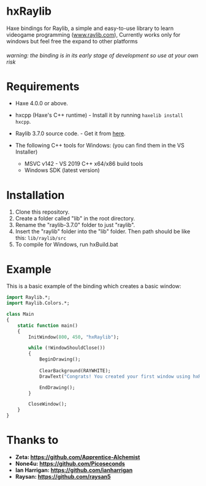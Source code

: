 # hxRaylib
Haxe bindings for Raylib, a simple and easy-to-use library to learn videogame programming (www.raylib.com), Currently works only for windows but feel free the expand to other platforms

###### warning: the binding is in its early stage of development so use at your own risk

# Requirements

- Haxe 4.0.0 or above.
- hxcpp (Haxe's C++ runtime) - Install it by running `haxelib install hxcpp`.
- Raylib 3.7.0 source code. - Get it from [here](https://github.com/raysan5/raylib/archive/refs/tags/3.7.0.zip).

- The following C++ tools for Windows: (you can find them in the VS Installer)
    * MSVC v142 - VS 2019 C++ x64/x86 build tools
    * Windows SDK (latest version)

# Installation

1. Clone this repository.
2. Create a folder called "lib" in the root directory.
3. Rename the "raylib-3.7.0" folder to just "raylib".
4. Insert the "raylib" folder into the "lib" folder. Then path should be like this: `lib/raylib/src`
5. To compile for Windows, run hxBuild.bat

# Example
This is a basic example of the binding which creates a basic window:

```haxe
import Raylib.*;
import Raylib.Colors.*;

class Main
{
    static function main()
    {
        InitWindow(800, 450, "hxRaylib");

        while (!WindowShouldClose())
        {
            BeginDrawing();
            
            ClearBackground(RAYWHITE);
            DrawText("Congrats! You created your first window using hxRaylib!", 190, 200, 20, LIGHTGRAY);

            EndDrawing();
        }

        CloseWindow();
    }
}
```

# Thanks to
- **Zeta: https://github.com/Apprentice-Alchemist**
- **None4u: https://github.com/Picoseconds**
- **Ian Harrigan: https://github.com/ianharrigan**
- **Raysan: https://github.com/raysan5**
